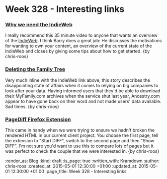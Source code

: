 Week 328 - Interesting links
============================

### [Why we need the IndieWeb](https://barryfrost.com/2015/04/here-s-a-video-of-the)

I really recommend this 35 minute video to anyone that wants an overview of the [IndieWeb][]. I think Barry does a great job: He discusses the motivations for wanting to own your content, an overview of the current state of the IndieWeb and closes by giving some tips about how to get started. {by chris-roos}

### [Deleting the Family Tree](http://www.slate.com/articles/technology/future_tense/2015/04/myfamily_shuttered_ancestry_com_deleted_10_years_of_my_family_history.html)

Very much inline with the IndieWeb link above, this story describes the disappointing state of affairs when it comes to relying on big companies to look after your data. Having informed users that they'd be able to download their MyFamily.com archives when the service shut last year, Ancestry.com appear to have gone back on their word and not made users' data available. Sad times. {by chris-roos}

### [PageDiff Firefox Extension](https://addons.mozilla.org/en-Us/firefox/addon/pagediff/)

This came in handy when we were trying to ensure we hadn't broken the rendered HTML in our current client project. You choose the first page, tell the extension to "Start DIFF", switch to the second page and then "Show DIFF". I'm not sure you'd want to use this to compare lots of pages but it was perfect to check the couple that we were interested in. {by chris-roos}

[IndieWeb]: http://indiewebcamp.com/

:render_as: Blog
:kind: draft
:is_page: true
:written_with: Kramdown
:author: chris-roos
:created_at: 2015-05-01 12:30:00 +01:00
:updated_at: 2015-05-01 12:30:00 +01:00
:page_title: Week 328 - Interesting links
